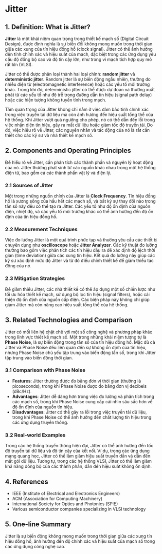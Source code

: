 # Jitter

## 1. Definition: What is **Jitter**?
**Jitter** là một khái niệm quan trọng trong thiết kế mạch số (Digital Circuit Design), được định nghĩa là sự biến đổi không mong muốn trong thời gian giữa các xung của tín hiệu đồng hồ (clock signal). Jitter có thể ảnh hưởng đến tính chính xác và hiệu suất của mạch, đặc biệt trong các ứng dụng yêu cầu độ đồng bộ cao và độ tin cậy lớn, như trong vi mạch tích hợp quy mô rất lớn (VLSI).

Jitter có thể được phân loại thành hai loại chính: **random jitter** và **deterministic jitter**. Random jitter là sự biến động ngẫu nhiên, thường do nhiễu điện từ (electromagnetic interference) hoặc các yếu tố môi trường khác. Trong khi đó, deterministic jitter có thể được dự đoán và thường xuất phát từ các yếu tố như độ trễ trong đường dẫn tín hiệu (signal path delay) hoặc các hiện tượng không tuyến tính trong mạch.

Tầm quan trọng của Jitter không chỉ nằm ở việc đảm bảo tính chính xác trong việc truyền tải dữ liệu mà còn ảnh hưởng đến hiệu suất tổng thể của hệ thống. Khi Jitter vượt quá ngưỡng cho phép, nó có thể dẫn đến lỗi trong việc nhận diện tín hiệu, gây ra mất dữ liệu hoặc giảm tốc độ truyền tải. Do đó, việc hiểu rõ về Jitter, các nguyên nhân và tác động của nó là rất cần thiết cho các kỹ sư và nhà thiết kế mạch số.

## 2. Components and Operating Principles
Để hiểu rõ về Jitter, cần phân tích các thành phần và nguyên lý hoạt động của nó. Jitter thường phát sinh từ các nguồn khác nhau trong một hệ thống điện tử, bao gồm cả các thành phần vật lý và điện lý.

### 2.1 Sources of Jitter
Một trong những nguồn chính của Jitter là **Clock Frequency**. Tín hiệu đồng hồ là xương sống của hầu hết các mạch số, và bất kỳ sự thay đổi nào trong tần số này đều có thể tạo ra Jitter. Các yếu tố như độ ổn định của nguồn điện, nhiệt độ, và các yếu tố môi trường khác có thể ảnh hưởng đến độ ổn định của tín hiệu đồng hồ.

### 2.2 Measurement Techniques
Việc đo lường Jitter là một quá trình phức tạp và thường yêu cầu các thiết bị chuyên dụng như **oscilloscope** hoặc **Jitter Analyzer**. Các kỹ thuật đo lường thường bao gồm việc phân tích các tín hiệu đầu ra để xác định độ lệch thời gian (time deviation) giữa các xung tín hiệu. Kết quả đo lường này giúp các kỹ sư xác định mức độ Jitter và từ đó điều chỉnh thiết kế để giảm thiểu tác động của nó.

### 2.3 Mitigation Strategies
Để giảm thiểu Jitter, các nhà thiết kế có thể áp dụng một số chiến lược như tối ưu hóa thiết kế mạch, sử dụng bộ lọc tín hiệu (signal filters), hoặc cải thiện độ ổn định của nguồn cấp điện. Các biện pháp này không chỉ giúp giảm Jitter mà còn nâng cao hiệu suất tổng thể của hệ thống.

## 3. Related Technologies and Comparison
Jitter có mối liên hệ chặt chẽ với một số công nghệ và phương pháp khác trong lĩnh vực thiết kế mạch số. Một trong những khái niệm tương tự là **Phase Noise**, là sự biến động trong tần số của tín hiệu đồng hồ. Mặc dù cả Jitter và Phase Noise đều liên quan đến sự không ổn định của tín hiệu, nhưng Phase Noise chủ yếu tập trung vào biến động tần số, trong khi Jitter tập trung vào biến động thời gian.

### 3.1 Comparison with Phase Noise
- **Features**: Jitter thường được đo bằng đơn vị thời gian (thường là picoseconds), trong khi Phase Noise được đo bằng đơn vị decibels (dBc/Hz).
- **Advantages**: Jitter dễ dàng hơn trong việc đo lường và phân tích trong các mạch số, trong khi Phase Noise cung cấp cái nhìn sâu sắc hơn về độ ổn định của nguồn tín hiệu.
- **Disadvantages**: Jitter có thể gây ra lỗi trong việc truyền tải dữ liệu, trong khi Phase Noise có thể ảnh hưởng đến chất lượng tín hiệu trong các ứng dụng truyền thông.

### 3.2 Real-world Examples
Trong các hệ thống truyền thông hiện đại, Jitter có thể ảnh hưởng đến tốc độ truyền tải dữ liệu và độ tin cậy của kết nối. Ví dụ, trong các ứng dụng mạng quang học, Jitter có thể làm giảm hiệu suất truyền dẫn và dẫn đến mất gói dữ liệu. Tương tự, trong các hệ thống VLSI, Jitter có thể làm giảm khả năng đồng bộ của các thành phần, dẫn đến hiệu suất không ổn định.

## 4. References
- IEEE (Institute of Electrical and Electronics Engineers)
- ACM (Association for Computing Machinery)
- International Society for Optics and Photonics (SPIE)
- Various semiconductor companies specializing in VLSI technology

## 5. One-line Summary
Jitter là sự biến động không mong muốn trong thời gian giữa các xung tín hiệu đồng hồ, ảnh hưởng đến độ chính xác và hiệu suất của mạch số trong các ứng dụng công nghệ cao.